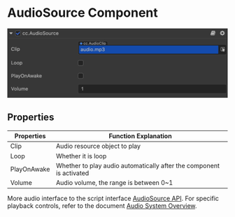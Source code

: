 # AudioSource Component

![](audio/audiosource.png)

## Properties

Properties          | Function Explanation
--                  | --
Clip                | Audio resource object to play
Loop                | Whether it is loop
PlayOnAwake        | Whether to play audio automatically after the component is activated
Volume              | Audio volume, the range is between 0~1

More audio interface to the script interface [AudioSource API](../../../api/en/classes/component_audio.audiosource.html).
For specific playback controls, refer to the document [Audio System Overview](./overview.md).

